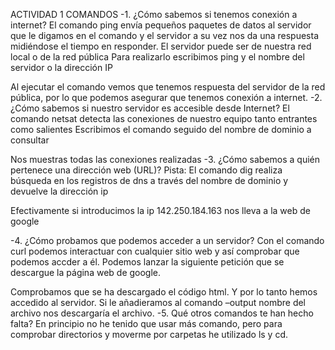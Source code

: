 ACTIVIDAD 1
COMANDOS
-1. ¿Cómo sabemos si tenemos conexión a internet? 
El comando ping envía pequeños paquetes de datos al servidor  que le digamos en el comando y el servidor a su vez nos da una respuesta midiéndose el tiempo en responder. El servidor puede ser de nuestra red local o de la red pública
Para realizarlo escribimos ping y el nombre del servidor o la dirección IP

Al ejecutar el comando vemos que tenemos respuesta del servidor de la red pública, por lo que podemos asegurar que tenemos conexión a internet.
-2. ¿Cómo sabemos si nuestro servidor es accesible desde Internet?
El comando netsat detecta las conexiones de nuestro equipo tanto entrantes como salientes
Escribimos el comando seguido del nombre de dominio a consultar

Nos muestras todas las conexiones realizadas
-3. ¿Cómo sabemos a quién pertenece una dirección web (URL)? Pista: 
El comando dig realiza búsqueda en los registros de dns a través del nombre de dominio y devuelve la dirección ip

Efectivamente si introducimos la ip 142.250.184.163 nos lleva a la web de google

-4. ¿Cómo probamos que podemos acceder a un servidor? 
Con el comando curl podemos interactuar con cualquier sitio web y así comprobar que podemos accder a él.
Podemos lanzar la siguiente petición que se descargue la página web de google. 

Comprobamos que se ha descargado el código html. Y por lo tanto hemos accedido al servidor. Si le añadieramos al comando –output nombre del archivo nos descargaría el archivo.
-5. Qué otros comandos te han hecho falta? 
En principio no he tenido que usar más comando, pero para comprobar directorios y moverme por carpetas he utilizado ls y cd.

